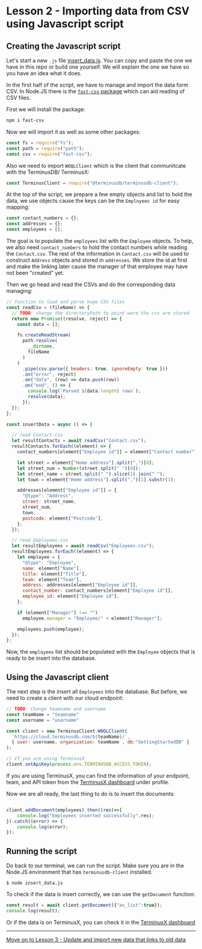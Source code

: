 # Lesson 2 - Importing data from CSV using Javascript script

## Creating the Javascript script

Let's start a new `.js` file [insert_data.js](insert_data.js). You can copy and paste the one we have in this repo or build one yourself. We will explain the one we have so you have an idea what it does.

In the first half of the script, we have to manage and import the data form CSV. In Node.JS there is the [`fast-csv` package](https://www.npmjs.com/package/fast-csv) which can aid reading of CSV files. 

First we will install the package:

```bash
npm i fast-csv
```

Now we will import it as well as some other packages:

```javascript
const fs = require("fs");
const path = require("path");
const csv = require("fast-csv");
```

Also we need to import `WOQLClient` which is the client that communitcate with the TerminusDB/ TerminusX:

```javascript
const TerminusClient = require("@terminusdb/terminusdb-client");
```

At the top of the script, we prepare a few empty objects and list to hold the data, we use objects cause the keys can be the `Employees id` for easy mapping:

```javascript
const contact_numbers = {};
const addresses = {};
const employees = [];
```

The goal is to populate the `employees` list with the `Employee` objects. To help, we also need `contact_numbers` to hold the contact numbers while reading the `Contact.csv`. The rest of the information in `Contact.csv` will be used to construct `Address` objects and stored in `addresses`. We store the id at first and make the linking later cause the manager of that employee may have not been "created" yet.

Then we go head and read the CSVs and do the corresponding data managing:

```javascript
// function to load and parse huge CSV files
const readCsv = (fileName) => {
  // TODO: change the directoryPath to point were the csv are stored
  return new Promise((resolve, reject) => {
    const data = [];

    fs.createReadStream(
      path.resolve(
        __dirname,
        fileName
      )
    )
      .pipe(csv.parse({ headers: true, ignoreEmpty: true }))
      .on("error", reject)
      .on("data", (row) => data.push(row))
      .on("end", () => {
        console.log(`Parsed ${data.length} rows`);
        resolve(data);
      });
  });
};

const insertData = async () => {

  // read Contact.csv
  let resultContacts = await readCsv("Contact.csv");
  resultContacts.forEach((element) => {
    contact_numbers[element["Employee id"]] = element["Contact number"];

    let street = element["Home address"].split(",")[0];
    let street_num = Number(street.split(" ")[0]);
    let street_name = street.split(" ").slice(1).join(" ");
    let town = element["Home address"].split(",")[1].substr(1);

    addresses[element["Employee id"]] = {
      "@type": "Address",
      street: street_name,
      street_num,
      town,
      postcode: element["Postcode"],
    };
  });

  // read Employees.csv
  let resultEmployees = await readCsv("Employees.csv");
  resultEmployees.forEach((element) => {
    let employee = {
      "@type": "Employee",
      name: element["Name"],
      title: element["Title"],
      team: element["Team"],
      address: addresses[element["Employee id"]],
      contact_number: contact_numbers[element["Employee id"]],
      employee_id: element["Employee id"],
    };

    if (element["Manager"] !== "")
      employee.manager = "Employee/" + element["Manager"];

    employees.push(employee);
  });
};
```

Now, the `employees` list should be populated with the `Employee` objects that is ready to be insert into the database.

## Using the Javascript client

The next step is the insert all `Employees` into the database. But before, we need to create a client with our cloud endpoint:

```javascript
// TODO: Change teamname and username
const teamName = "teamname"
const username = "username"

const client = new TerminusClient.WOQLClient(
  `https://cloud.terminusdb.com/${teamName}/`,
  { user: username, organization: teamName , db:"GettingStartedDB" }
);

// If you are using TerminusX 
client.setApiKey(process.env.TERMINUSDB_ACCESS_TOKEN);
```

If you are using TerminusX, you can find the information of your endpoint, team, and API token from the [TerminusX dashboard](https://dashboard.terminusdb.com/) under profile.

Now we are all ready, the last thing to do is to insert the documents:

```javascript

client.addDocument(employees).then((res)=>{
    console.log("Employees inserted successfully",res);
}).catch((error) => {
    console.log(error);
});

```

## Running the script

Do back to our terminal, we can run the script. Make sure you are in the Node.JS environment that has `terminusdb-client` installed.

```
$ node insert_data.js
```

To check if the data is insert correctly, we can use the `getDocument` function:

```javascript
const result = await client.getDocument({"as_list":true});
console.log(result);
```

Or if the data is on TerminusX, you can check it in the [TerminusX dashboard](https://dashboard.terminusdb.com/)

---

[Move on to Lesson 3 - Update and import new data that links to old data](lesson_3.md)
